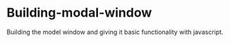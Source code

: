 # Building-modal-window
Building the model window and giving it basic functionality with javascript.
